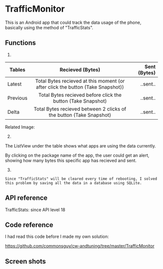 # TrafficMonitor
  This is an Android app that could track the data usage of the phone, basically using the method of "TrafficStats".
  
  
## Functions
  1. 
  
| Tables        | Recieved (Bytes)        | Sent (Bytes)  |
| ------------- |:-------------:| -----:|
| Latest      | Total Bytes recieved at this moment (or after click the button (Take Snapshot)) | ..sent.. |
| Previous      | Total Bytes recieved before click the button (Take Snapshot)      |   ..sent.. |
| Delta | Total Bytes recieved between 2 clicks of the button (Take Snapshot)     |    ..sent.. |
    
   Related Image:
    
  
  2. 
   The ListView under the table shows what apps are using the data currently.
  
   By clicking on the package name of the app, the user could get an alert, showing how many bytes this specific app has recieved and sent. 

  3. 
    Since "TrafficStats" will be cleared every time of rebooting, I solved this problem by saving all the data in a database using SQLite. 

## API reference
  TrafficStats: since API level 18

## Code reference
  I had read this code before I made my own solution:
  
  https://github.com/commonsguy/cw-andtuning/tree/master/TrafficMonitor

## Screen shots

